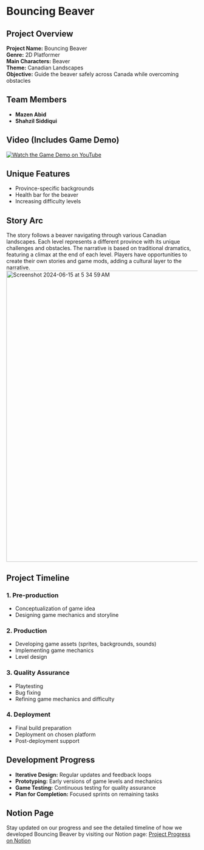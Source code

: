 # Bouncing Beaver

## Project Overview
**Project Name:** Bouncing Beaver  
**Genre:** 2D Platformer  
**Main Characters:** Beaver  
**Theme:** Canadian Landscapes  
**Objective:** Guide the beaver safely across Canada while overcoming obstacles

## Team Members
- **Mazen Abid**
- **Shahzil Siddiqui**

## Video (Includes Game Demo)
[![Watch the Game Demo on YouTube](https://img.youtube.com/vi/mlvhgll4LJ4/0.jpg)](https://youtu.be/mlvhgll4LJ4?si=Iee2i8iH4MaxCKdz)

## Unique Features
- Province-specific backgrounds
- Health bar for the beaver
- Increasing difficulty levels

## Story Arc
The story follows a beaver navigating through various Canadian landscapes. Each level represents a different province with its unique challenges and obstacles. The narrative is based on traditional dramatics, featuring a climax at the end of each level. Players have opportunities to create their own stories and game mods, adding a cultural layer to the narrative.
<img width="765" alt="Screenshot 2024-06-15 at 5 34 59 AM" src="https://github.com/mazenabid/BouncingBeaver/assets/87061766/725d05d4-a1b0-4a7c-abbc-a3a6839191a7">

## Project Timeline
### 1. Pre-production
- Conceptualization of game idea
- Designing game mechanics and storyline

### 2. Production
- Developing game assets (sprites, backgrounds, sounds)
- Implementing game mechanics
- Level design

### 3. Quality Assurance
- Playtesting
- Bug fixing
- Refining game mechanics and difficulty

### 4. Deployment
- Final build preparation
- Deployment on chosen platform
- Post-deployment support

## Development Progress
- **Iterative Design:** Regular updates and feedback loops
- **Prototyping:** Early versions of game levels and mechanics
- **Game Testing:** Continuous testing for quality assurance
- **Plan for Completion:** Focused sprints on remaining tasks

## Notion Page
Stay updated on our progress and see the detailed timeline of how we developed Bouncing Beaver by visiting our Notion page: [Project Progress on Notion](https://mazenn.notion.site/a32cadb506ff469082299fa6788c5fc4?v=c7050134c56f46c6bf2cf36c0a727c2a)
